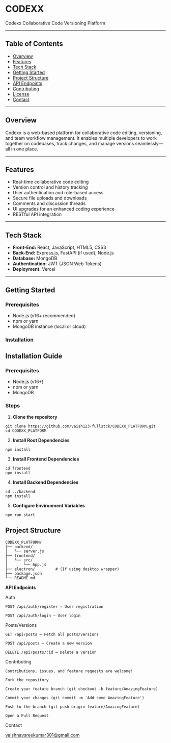 
# CODEXX

Codexx
Collaborative Code Versioning Platform


---

## Table of Contents

- [Overview](#overview)
- [Features](#features)
- [Tech Stack](#tech-stack)
- [Getting Started](#getting-started)
- [Project Structure](#project-structure)
- [API Endpoints](#api-endpoints)
- [Contributing](#contributing)
- [License](#license)
- [Contact](#contact)

---

## Overview

Codexx is a web-based platform for collaborative code editing, versioning, and team workflow management. It enables multiple developers to work together on codebases, track changes, and manage versions seamlessly—all in one place.

---

## Features

- Real-time collaborative code editing
- Version control and history tracking
- User authentication and role-based access
- Secure file uploads and downloads
- Comments and discussion threads
- UI upgrades for an enhanced coding experience
- RESTful API integration

---

## Tech Stack

- **Front-End:** React, JavaScript, HTML5, CSS3
- **Back-End:** Express.js, FastAPI (if used), Node.js
- **Database:** MongoDB
- **Authentication:** JWT (JSON Web Tokens)
- **Deployment:** Vercel

---

## Getting Started

### Prerequisites

- Node.js (v16+ recommended)
- npm or yarn
- MongoDB instance (local or cloud)

### Installation




## Installation Guide

### Prerequisites

- Node.js (v16+)
- npm or yarn
- MongoDB

### Steps

1. **Clone the repository**

```
git clone https://github.com/vaish123-fullstck/CODEXX_PLATFORM.git
cd CODEXX_PLATFORM

```
2. **Install Root Dependencies**

```
npm install

```
3. **Install Frontend Dependencies**

```
cd frontend
npm install
```

4. **Install Backend Dependencies**

```
cd ../backend
npm install
```
5. **Configure Environment Variables**

```
npm run start

```
## Project Structure
```
CODEXX_PLATFORM/
├── backend/
│   └── server.js
├── frontend/
│   └── src/
│       └── App.js
├── electron/         # (If using desktop wrapper)
├── package.json
└── README.md
```
**API Endpoints**

Auth

```
POST /api/auth/register — User registration

POST /api/auth/login — User login
```
Posts/Versions
```
GET /api/posts — Fetch all posts/versions

POST /api/posts — Create a new version

DELETE /api/posts/:id — Delete a version
```
Contributing

```
Contributions, issues, and feature requests are welcome!

Fork the repository

Create your feature branch (git checkout -b feature/AmazingFeature)

Commit your changes (git commit -m 'Add some AmazingFeature')

Push to the branch (git push origin feature/AmazingFeature)

Open a Pull Request
```

Contact

vaishnavsreekumar301@gmail.com
